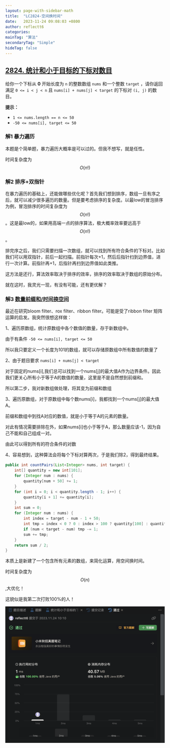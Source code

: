 ```yaml
---
layout: page-with-sidebar-math
title:  "LC2824-空间换时间"
date:   2023-11-24 09:08:03 +0800
author: reflectt6
categories: 
mainTag: "算法"
secondaryTag: "Simple"
hideTag: false
---
```


## [2824. 统计和小于目标的下标对数目](https://leetcode.cn/problems/count-pairs-whose-sum-is-less-than-target/)

给你一个下标从 **0** 开始长度为 `n` 的整数数组 `nums` 和一个整数 `target` ，请你返回满足 `0 <= i < j < n` 且 `nums[i] + nums[j] < target` 的下标对 `(i, j)` 的数目。

**提示：**

- `1 <= nums.length == n <= 50`
- `-50 <= nums[i], target <= 50`



### 解1 暴力遍历

本题是个简单题，暴力遍历大概率是可以过的。但我不想写，就是任性。

时间复杂度为$$O(n!)$$

### 解2 排序+双指针

在暴力遍历的基础上，还能做哪些优化呢？首先我们想到排序，数组一旦有序之后，就可以减少很多遍历的数量。但是要考虑排序的复杂度。以最low的冒泡排序为例，冒泡排序的时间复杂度为$$O(n!)$$。这是最low的，如果用高端一点的排序算法，极大概率效率要远高于$$O(n!)$$。

排完序之后，我们只需要扫描一次数组，就可以找到所有符合条件的下标对。比如我们可以用双指针，前后一起扫描。前指针每次+1，然后后指针扫到边界值，进行一次计算。前指针再+1，后指针再扫到边界值如此类推。

这方法是还行，算法效率取决于排序的效率，排序的效率取决于数组的原始分布。

就在这时，我灵光一现，有没有可能，还有更优解？

### 解3 [数量前缀和/时间换空间](https://leetcode.cn/problems/count-pairs-whose-sum-is-less-than-target/solutions/2539821/kong-jian-huan-shi-jian-onji-zhi-xiao-lu-y96d/)

最近在研究bloom filter、rox filter、ribbon filter。可能是受了ribbon filter 矩阵运算的启发。我突然很想这样做：

1、遍历原数组，统计原数组中各个数值的数量，存于新数组中。

由于有条件 `-50 <= nums[i], target <= 50`

所以我只要定义一个长度为101的数组，就可以存储原数组中所有数值的数量了

2、由于题目要求 `nums[i] + nums[j] < target`

对于固定的nums[i],我们总可以找到一个nums[j]的最大值A作为边界条件。因此我们更关心所有小于等于A的数值的数量，这里是不是自然想到前缀和。

所以第二步，我对新数组做处理，将其变为前缀和数组

3、遍历原数组，对于原数组中每个数nums[i]，我都找到一个nums[j]的最大值A。

前缀和数组中到找A对应的数值，就是小于等于A的元素的数量。

对此有情况需要排除在外，如果nums[i]也小于等于A，那么数量应该-1，因为自己不能和自己组成一对。

由此可以得到所有的符合条件的对数

4、容易想到，这种算法会将每个下标对算两次，于是我们除2，得到最终结果。

```java
public int countPairs(List<Integer> nums, int target) {
    int[] quantity = new int[101];
    for (Integer num : nums) {
        quantity[num + 50] += 1;
    }
    for (int i = 0; i < quantity.length - 1; i++) {
        quantity[i + 1] += quantity[i];
    }
    int sum = 0;
    for (Integer num : nums) {
        int index = target - num - 1 + 50;
        int tmp = index < 0 ? 0 : index > 100 ? quantity[100] : quantity[index];
        if (num < target - num) tmp -= 1;
        sum += tmp;
    }
    return sum / 2;
}
```

本质上是新建了一个包含所有元素的数组，来简化运算，用空间换时间。

时间复杂度为$$O(n)$$ ,大优化！

这貌似是我第二次打败100%的人！

![image-20231124103713818](/assets/images/2023-11-24-LC2824-空间换时间//image-20231124103713818.png)
